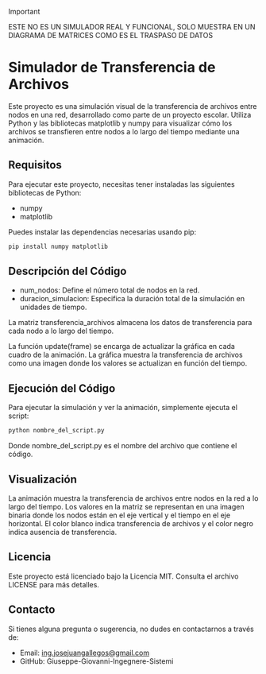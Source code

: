 >[!IMPORTANT]
>ESTE NO ES UN SIMULADOR REAL Y FUNCIONAL, SOLO MUESTRA EN UN DIAGRAMA DE MATRICES COMO ES EL TRASPASO DE DATOS

# Simulador de Transferencia de Archivos

Este proyecto es una simulación visual de la transferencia de archivos entre nodos en una red, desarrollado como parte de un proyecto escolar. Utiliza Python y las bibliotecas matplotlib y numpy para visualizar cómo los archivos se transfieren entre nodos a lo largo del tiempo mediante una animación.

## Requisitos

Para ejecutar este proyecto, necesitas tener instaladas las siguientes bibliotecas de Python:

- numpy
- matplotlib

Puedes instalar las dependencias necesarias usando pip:

````bash
pip install numpy matplotlib
````
## Descripción del Código

- num_nodos: Define el número total de nodos en la red.
- duracion_simulacion: Especifica la duración total de la simulación en unidades de tiempo.

La matriz transferencia_archivos almacena los datos de transferencia para cada nodo a lo largo del tiempo.

La función update(frame) se encarga de actualizar la gráfica en cada cuadro de la animación. La gráfica muestra la transferencia de archivos como una imagen donde los valores se actualizan en función del tiempo.

## Ejecución del Código

Para ejecutar la simulación y ver la animación, simplemente ejecuta el script:

````bash
python nombre_del_script.py
````
Donde nombre_del_script.py es el nombre del archivo que contiene el código.

## Visualización
La animación muestra la transferencia de archivos entre nodos en la red a lo largo del tiempo. Los valores en la matriz se representan en una imagen binaria donde los nodos están en el eje vertical y el tiempo en el eje horizontal. El color blanco indica transferencia de archivos y el color negro indica ausencia de transferencia.

## Licencia

Este proyecto está licenciado bajo la Licencia MIT. Consulta el archivo LICENSE para más detalles.

## Contacto

Si tienes alguna pregunta o sugerencia, no dudes en contactarnos a través de:

- Email: ing.josejuangallegos@gmail.com
- GitHub: Giuseppe-Giovanni-Ingegnere-Sistemi
